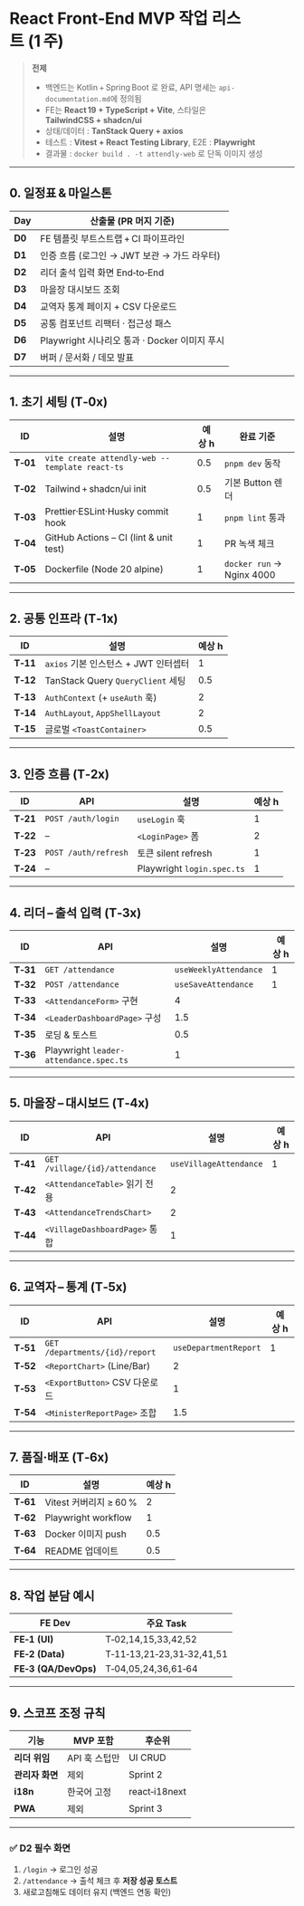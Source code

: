 # React Front‑End MVP 작업 리스트 (1 주)

> **전제**  
> * 백엔드는 Kotlin + Spring Boot 로 완료, API 명세는 `api-documentation.md`에 정의됨  
> * FE는 **React 19 + TypeScript + Vite**, 스타일은 **TailwindCSS + shadcn/ui**  
> * 상태/데이터 : **TanStack Query + axios**  
> * 테스트 : **Vitest + React Testing Library**, E2E : **Playwright**  
> * 결과물 : `docker build . -t attendly-web` 로 단독 이미지 생성

---

## 0. 일정표 & 마일스톤

| Day | 산출물 (PR 머지 기준) |
|-----|-----------------------|
| **D0** | FE 템플릿 부트스트랩 + CI 파이프라인 |
| **D1** | 인증 흐름 (로그인 → JWT 보관 → 가드 라우터) |
| **D2** | 리더 출석 입력 화면 End‑to‑End |
| **D3** | 마을장 대시보드 조회 |
| **D4** | 교역자 통계 페이지 + CSV 다운로드 |
| **D5** | 공통 컴포넌트 리팩터 · 접근성 패스 |
| **D6** | Playwright 시나리오 통과 · Docker 이미지 푸시 |
| **D7** | 버퍼 / 문서화 / 데모 발표 |

---

## 1. 초기 세팅 (T‑0x)

| ID | 설명 | 예상 h | 완료 기준 |
|----|------|--------|-----------|
| **T‑01** | `vite create attendly-web --template react-ts` | 0.5 | `pnpm dev` 동작 |
| **T‑02** | Tailwind + shadcn/ui init | 0.5 | 기본 Button 렌더 |
| **T‑03** | Prettier·ESLint·Husky commit hook | 1 | `pnpm lint` 통과 |
| **T‑04** | GitHub Actions – CI (lint & unit test) | 1 | PR 녹색 체크 |
| **T‑05** | Dockerfile (Node 20 alpine) | 1 | `docker run` → Nginx 4000 |

---

## 2. 공통 인프라 (T‑1x)

| ID | 설명 | 예상 h |
|----|------|--------|
| **T‑11** | `axios` 기본 인스턴스 + JWT 인터셉터 | 1 |
| **T‑12** | TanStack Query `QueryClient` 세팅 | 0.5 |
| **T‑13** | `AuthContext` (+ `useAuth` 훅) | 2 |
| **T‑14** | `AuthLayout`, `AppShellLayout` | 2 |
| **T‑15** | 글로벌 `<ToastContainer>` | 0.5 |

---

## 3. 인증 흐름 (T‑2x)

| ID | API | 설명 | 예상 h |
|----|-----|------|--------|
| **T‑21** | `POST /auth/login` | `useLogin` 훅 | 1 |
| **T‑22** | – | `<LoginPage>` 폼 | 2 |
| **T‑23** | `POST /auth/refresh` | 토큰 silent refresh | 1 |
| **T‑24** | – | Playwright `login.spec.ts` | 1 |

---

## 4. 리더 – 출석 입력 (T‑3x)

| ID | API | 설명 | 예상 h |
|----|-----|------|--------|
| **T‑31** | `GET /attendance` | `useWeeklyAttendance` | 1 |
| **T‑32** | `POST /attendance` | `useSaveAttendance` | 1 |
| **T‑33** | `<AttendanceForm>` 구현 | 4 |
| **T‑34** | `<LeaderDashboardPage>` 구성 | 1.5 |
| **T‑35** | 로딩 & 토스트 | 0.5 |
| **T‑36** | Playwright `leader-attendance.spec.ts` | 1 |

---

## 5. 마을장 – 대시보드 (T‑4x)

| ID | API | 설명 | 예상 h |
|----|-----|------|--------|
| **T‑41** | `GET /village/{id}/attendance` | `useVillageAttendance` | 1 |
| **T‑42** | `<AttendanceTable>` 읽기 전용 | 2 |
| **T‑43** | `<AttendanceTrendsChart>` | 2 |
| **T‑44** | `<VillageDashboardPage>` 통합 | 1 |

---

## 6. 교역자 – 통계 (T‑5x)

| ID | API | 설명 | 예상 h |
|----|-----|------|--------|
| **T‑51** | `GET /departments/{id}/report` | `useDepartmentReport` | 1 |
| **T‑52** | `<ReportChart>` (Line/Bar) | 2 |
| **T‑53** | `<ExportButton>` CSV 다운로드 | 1 |
| **T‑54** | `<MinisterReportPage>` 조합 | 1.5 |

---

## 7. 품질·배포 (T‑6x)

| ID | 설명 | 예상 h |
|----|------|--------|
| **T‑61** | Vitest 커버리지 ≥ 60 % | 2 |
| **T‑62** | Playwright workflow | 1 |
| **T‑63** | Docker 이미지 push | 0.5 |
| **T‑64** | README 업데이트 | 0.5 |

---

## 8. 작업 분담 예시

| FE Dev | 주요 Task |
|--------|-----------|
| **FE‑1 (UI)** | T‑02,14,15,33,42,52 |
| **FE‑2 (Data)** | T‑11‑13,21‑23,31‑32,41,51 |
| **FE‑3 (QA/DevOps)** | T‑04,05,24,36,61‑64 |

---

## 9. 스코프 조정 규칙

| 기능 | MVP 포함 | 후순위 |
|------|---------|--------|
| **리더 위임** | API 훅 스텁만 | UI CRUD |
| **관리자 화면** | 제외 | Sprint 2 |
| **i18n** | 한국어 고정 | react‑i18next |
| **PWA** | 제외 | Sprint 3 |

---

### ✅ D2 필수 화면

1. `/login` → 로그인 성공  
2. `/attendance` → 출석 체크 후 **저장 성공 토스트**  
3. 새로고침해도 데이터 유지 (백엔드 연동 확인)
